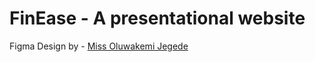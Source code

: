 # FinEase - A presentational website

Figma Design by - [Miss Oluwakemi Jegede](https://twitter.com/Oluwakemi_J1/status/1726903844448116785?t=BOFPSGPP0LpHsi1MmLvYLw&s=19)
